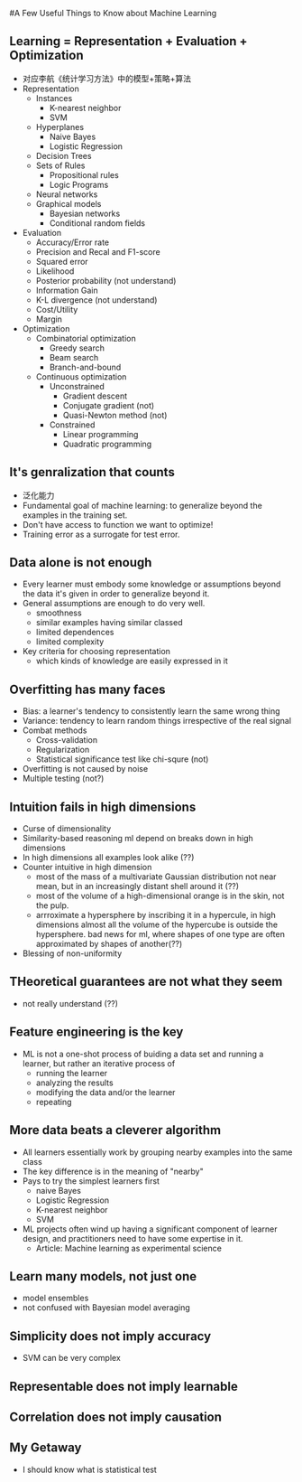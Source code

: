 #A Few Useful Things to Know about Machine Learning
## Learning = Representation + Evaluation + Optimization
  * 对应李航《统计学习方法》中的模型+策略+算法
  * Representation
    * Instances
      * K-nearest neighbor
      * SVM
    * Hyperplanes
      * Naive Bayes
      * Logistic Regression
    * Decision Trees
    * Sets of Rules
      * Propositional rules
      * Logic Programs
    * Neural networks
    * Graphical models
      * Bayesian networks
      * Conditional random fields
  * Evaluation
    * Accuracy/Error rate
    * Precision and Recal and F1-score
    * Squared error
    * Likelihood
    * Posterior probability (not understand)
    * Information Gain
    * K-L divergence (not understand)
    * Cost/Utility
    * Margin
  * Optimization
    * Combinatorial optimization
      * Greedy search
      * Beam search
      * Branch-and-bound
    * Continuous optimization
      * Unconstrained
        * Gradient descent
        * Conjugate gradient (not)
        * Quasi-Newton method (not)
      * Constrained
        * Linear programming
        * Quadratic programming
        
## It's genralization that counts
  * 泛化能力
  * Fundamental goal of machine learning: to generalize beyond the examples in the training set.
  * Don't have access to function we want to optimize!
  * Training error as a surrogate for test error.
  
## Data alone is not enough
  * Every learner must embody some knowledge or assumptions beyond the data 
    it's given in order to generalize beyond it.
  * General assumptions are enough to do very well.
    * smoothness
    * similar examples having similar classed
    * limited dependences 
    * limited complexity
  * Key criteria for choosing representation
    * which kinds of knowledge are easily expressed in it
    
## Overfitting has many faces
  * Bias: a learner's tendency to consistently learn the same wrong thing
  * Variance: tendency to learn random things irrespective of the real signal
  * Combat methods
    * Cross-validation
    * Regularization
    * Statistical significance test like chi-squre (not)
  * Overfitting is not caused by noise
  * Multiple testing (not?)
## Intuition fails in high dimensions
  * Curse of dimensionality
  * Similarity-based reasoning ml depend on breaks down in high dimensions
  * In high dimensions all examples look alike (??)
  * Counter intuitive in high dimension
    * most of the mass of a multivariate Gaussian distribution not near mean, but
      in an increasingly distant shell around it (??)
    * most of the volume of a high-dimensional orange is in the skin, not the pulp.
    * arrroximate a hypersphere by inscribing it in a hypercule, in high dimensions
      almost all the volume of the hypercube is outside the hypersphere.
      bad news for ml, where shapes of one type are often approximated by shapes of another(??)
  * Blessing of non-uniformity

## THeoretical guarantees are not what they seem
  * not really understand (??)

## Feature engineering is the key
  * ML is not a one-shot process of buiding a data set and running a learner, but rather an iterative process of
    * running the learner
    * analyzing the results
    * modifying the data and/or the learner
    * repeating
  
## More data beats a cleverer algorithm
  * All learners essentially work by grouping nearby examples into the same class
  * The key difference is in the meaning of "nearby"
  * Pays to try the simplest learners first
    * naive Bayes
    * Logistic Regression
    * K-nearest neighbor
    * SVM
  * ML projects often wind up having a significant component of learner design, and practitioners need to have
    some expertise in it.
    * Article: Machine learning as experimental science

## Learn many models, not just one
  * model ensembles
  * not confused with Bayesian model averaging

## Simplicity does not imply accuracy
  * SVM can be very complex

## Representable does not imply learnable
## Correlation does not imply causation
## My Getaway
  * I should know what is statistical test
